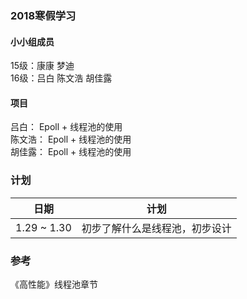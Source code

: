 ### 2018寒假学习

#### 小小组成员  

15级：康康  梦迪   
16级：吕白  陈文浩  胡佳露

#### 项目
吕白：   Epoll + 线程池的使用   
陈文浩： Epoll + 线程池的使用    
胡佳露： Epoll + 线程池的使用   

### 计划
日期 | 计划
----- | -----
1.29 ~ 1.30 | 初步了解什么是线程池，初步设计

### 参考  
《高性能》线程池章节  

